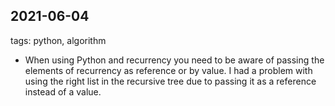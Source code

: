 ## 2021-06-04

tags: python, algorithm

* When using Python and recurrency you need to be aware of passing the elements of recurrency as reference or by value. I had a problem with using the right list in the recursive tree due to passing it as a reference instead of a value.